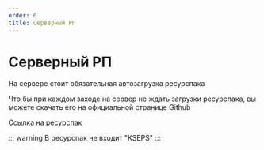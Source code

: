 ```yaml
---
order: 6
title: Серверный РП
---
```


# Серверный РП
На сервере стоит обязательная автозагрузка ресурспака

Что бы при каждом заходе на сервер не ждать загрузки ресурспака, вы можете скачать его на официальной странице Github

[Ссылка на ресурспак](https://github.com/kreuzsmp/KSMP-Pack)

::: warning
В ресурспак не входит "KSEPS"
:::